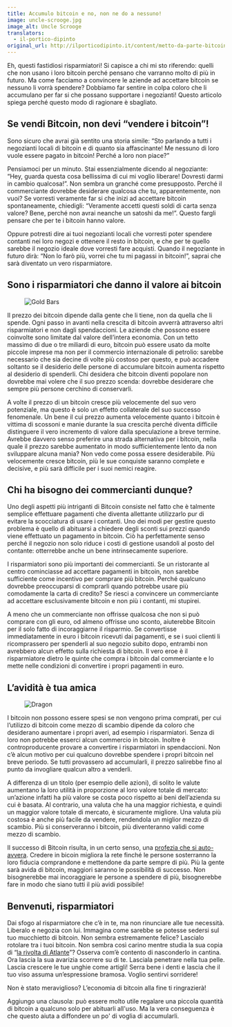 ```yaml
---
title: Accumulo bitcoin e no, non ne do a nessuno!
image: uncle-scrooge.jpg
image_alt: Uncle Scrooge
translators:
  - il-portico-dipinto
original_url: http://ilporticodipinto.it/content/metto-da-parte-bitcoin-e-no-non-ne-do-nessuno
---
```


Eh, questi fastidiosi risparmiatori! Si capisce a chi mi sto riferendo: quelli che non usano i loro bitcoin perché pensano che varranno molto di più in futuro. Ma come facciamo a convincere le aziende ad accettare bitcoin se nessuno li vorrà spendere? Dobbiamo far sentire in colpa coloro che li accumulano per far si che possano supportare i negozianti! Questo articolo spiega perché questo modo di ragionare è sbagliato.

## Se vendi Bitcoin, non devi “vendere i bitcoin”!

Sono sicuro che avrai già sentito una storia simile: “Sto parlando a tutti i negozianti locali di bitcoin e di quanto sia affascinante! Me nessuno di loro vuole essere pagato in bitcoin! Perché a loro non piace?”

Pensiamoci per un minuto. Stai essenzialmente dicendo al negoziante: “Hey, guarda questa cosa bellissima di cui mi voglio liberare! Dovresti darmi in cambio qualcosa!”. Non sembra un granché come presupposto. Perché il commerciante dovrebbe desiderare qualcosa che tu, apparentemente, non vuoi? Se vorresti veramente far si che inizi ad accettare bitcoin spontaneamente, chiedigli: “Veramente accetti questi soldi di carta senza valore? Bene, perché non avrai neanche un satoshi da me!”. Questo fargli pensare che per te i bitcoin hanno valore.

Oppure potresti dire ai tuoi negozianti locali che vorresti poter spendere contanti nei loro negozi e ottenere il resto in bitcoin, e che per te quello sarebbe il negozio ideale dove vorresti fare acquisti. Quando il negoziante in futuro dirà: “Non lo farò più, vorrei che tu mi pagassi in bitcoin!”, saprai che sarà diventato un vero risparmiatore.

## Sono i risparmiatori che danno il valore ai bitcoin

<figure>
  <img src="/static/img/mempool/im-hoarding-bitcoins-and-no-you-cant-have-any/gold-bars.jpg" alt="Gold Bars" />
</figure>

Il prezzo dei bitcoin dipende dalla gente che li tiene, non da quella che li spende. Ogni passo in avanti nella crescita di bitcoin avverrà attraverso altri risparmiatori e non dagli spendaccioni. Le aziende che possono essere coinvolte sono limitate dal valore dell’intera economia. Con un tetto massimo di due o tre miliardi di euro, bitcoin può essere usato da molte piccole imprese ma non per il commercio internazionale di petrolio: sarebbe necessario che sia decine di volte più costoso per questo, e può accadere soltanto se il desiderio delle persone di accumulare bitcoin aumenta rispetto al desiderio di spenderli. Chi desidera che bitcoin diventi popolare non dovrebbe mai volere che il suo prezzo scenda: dovrebbe desiderare che sempre più persone cerchino di conservarli.

A volte il prezzo di un bitcoin cresce più velocemente del suo vero potenziale, ma questo è solo un effetto collaterale del suo successo fenomenale. Un bene il cui prezzo aumenta velocemente quanto i bitcoin è vittima di scossoni e manie durante la sua crescita perché diventa difficile distinguere il vero incremento di valore dalla speculazione a breve termine. Avrebbe davvero senso preferire una strada alternativa per i bitcoin, nella quale il prezzo sarebbe aumentato in modo sufficientemente lento da non sviluppare alcuna mania? Non vedo come possa essere desiderabile. Più velocemente cresce bitcoin, più le sue conquiste saranno complete e decisive, e più sarà difficile per i suoi nemici reagire.

## Chi ha bisogno dei commercianti dunque?

Uno degli aspetti più intriganti di Bitcoin consiste nel fatto che è talmente semplice effettuare pagamenti che diventa allettante utilizzarlo pur di evitare la scocciatura di usare i contanti. Uno dei modi per gestire questo problema è quello di abituarsi a chiedere degli sconti sui prezzi quando viene effettuato un pagamento in bitcoin. Ciò ha perfettamente senso perché il negozio non solo riduce i costi di gestione usandoli al posto del contante: otterrebbe anche un bene intrinsecamente superiore.

I risparmiatori sono più importanti dei commercianti. Se un ristorante al centro cominciasse ad accettare pagamenti in bitcoin, non sarebbe sufficiente come incentivo per comprare più bitcoin. Perché qualcuno dovrebbe preoccuparsi di comprarli quando potrebbe usare più comodamente la carta di credito? Se riesci a convincere un commerciante ad accettare esclusivamente bitcoin e non più i contanti, mi stupirei.

A meno che un commerciante non offrisse qualcosa che non si può comprare con gli euro, od almeno offrisse uno sconto, aiuterebbe Bitcoin per il solo fatto di incoraggiarne il risparmio. Se convertisse immediatamente in euro i bitcoin ricevuti dai pagamenti, e se i suoi clienti li ricomprassero per spenderli al suo negozio subito dopo, entrambi non avrebbero alcun effetto sulla richiesta di bitcoin. Il vero eroe è il risparmiatore dietro le quinte che compra i bitcoin dal commerciante e lo mette nelle condizioni di convertire i propri pagamenti in euro.

## L’avidità è tua amica

<figure>
  <img src="/static/img/mempool/im-hoarding-bitcoins-and-no-you-cant-have-any/dragon.jpg" alt="Dragon" />
</figure>

I bitcoin non possono essere spesi se non vengono prima comprati, per cui l’utilizzo di bitcoin come mezzo di scambio dipende da coloro che desiderano aumentare i propri averi, ad esempio i risparmiatori. Senza di loro non potrebbe esserci alcun commercio in bitcoin. Inoltre è controproducente provare a convertire i risparmiatori in spendaccioni. Non c’è alcun motivo per cui qualcuno dovrebbe spendere i propri bitcoin nel breve periodo. Se tutti provassero ad accumularli, il prezzo salirebbe fino al punto da invogliare qualcun altro a venderli.

A differenza di un titolo (per esempio delle azioni), di solito le valute aumentano la loro utilità in proporzione al loro valore totale di mercato: un’azione infatti ha più valore se costa poco rispetto ai beni dell’azienda su cui è basata. Al contrario, una valuta che ha una maggior richiesta, e quindi un maggior valore totale di mercato, è sicuramente migliore. Una valuta più costosa è anche più facile da vendere, rendendola un miglior mezzo di scambio. Più si conserveranno i bitcoin, più diventeranno validi come mezzo di scambio.

Il successo di Bitcoin risulta, in un certo senso, una [profezia che si auto-avvera](http://konradsgraf.com/blog1/2013/11/7/hyper-monetization-reloaded-another-round-of-bubble-talk.html). Credere in bicoin migliora la rete finché le persone sosterranno la loro fiducia comprandone e mettendone da parte sempre di più. Più la gente sarà avida di bitcoin, maggiori saranno le possibilità di successo. Non bisognerebbe mai incoraggiare le persone a spendere di più, bisognerebbe fare in modo che siano tutti il più avidi possibile!

## Benvenuti, risparmiatori

Dai sfogo al risparmiatore che c’è in te, ma non rinunciare alle tue necessità. Liberalo e negozia con lui. Immagina come sarebbe se potesse sedersi sul tuo mucchietto di bitcoin. Non sembra estremamente felice? Lascialo rotolare tra i tuoi bitcoin. Non sembra così carino mentre studia la sua copia di “[la rivolta di Atlante](https://it.wikipedia.org/wiki/La_rivolta_di_Atlante)”? Osserva com’è contento di nasconderlo in cantina. Ora lascia la sua avarizia scorrere su di te. Lasciala penetrare nella tua pelle. Lascia crescere le tue unghie come artigli! Serra bene i denti e lascia che il tuo viso assuma un’espressione bramosa. Voglio sentirvi sorridere!

Non è stato meraviglioso? L’economia di bitcoin alla fine ti ringrazierà!

Aggiungo una clausola: può essere molto utile regalare una piccola quantità di bitcoin a qualcuno solo per abituarli all'uso. Ma la vera conseguenza è che questo aiuta a diffondere un po' di voglia di accumularli.
